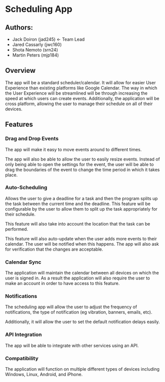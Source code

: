 # Scheduling App

## Authors:

- Jack Doiron (jad245) <- Team Lead
- Jared Cassarly (jwc160)
- Shota Nemoto (srn24)
- Martin Peters (mjp184)

## Overview

The app will be a standard scheduler/calendar.  It will allow for easier User Experience than existing platforms like Google Calendar.  The way in which the User Experience will be streamlined will be through increasing the speed at which users can create events.  Additionally, the application will be cross platform, allowing the user to manage their schedule on all of their devices.

## Features

### Drag and Drop Events

The app will make it easy to move events around to different times.

The app will also be able to allow the user to easily resize events.  Instead of only being able to open the settings for the event, the user will be able to drag the boundaries of the event to change the time period in which it takes place.

### Auto-Scheduling

Allows the user to give a deadline for a task and then the program splits up the task between the current time and the deadline.  This feature will be configurable by the user to allow them to split up the task appropriately for their schedule.  

This feature will also take into account the location that the task can be performed.

This feature will also auto-update when the user adds more events to their calendar.  The user will be notified when this happens.  The app will also ask for verification that the changes are acceptable.

### Calendar Sync

The application will maintain the calendar between all devices on which the user is signed in.  As a result the application will also require the user to make an account in order to have access to this feature.

### Notifications

The scheduling app will allow the user to adjust the frequency of notifications, the type of notification (eg vibration, banners, emails, etc).  

Additionally, it will allow the user to set the default notification delays easily.

### API Integration

The app will be able to integrate with other services using an API.

### Compatibility

The application will function on multiple different types of devices including Windows, Linux, Android, and iPhone.